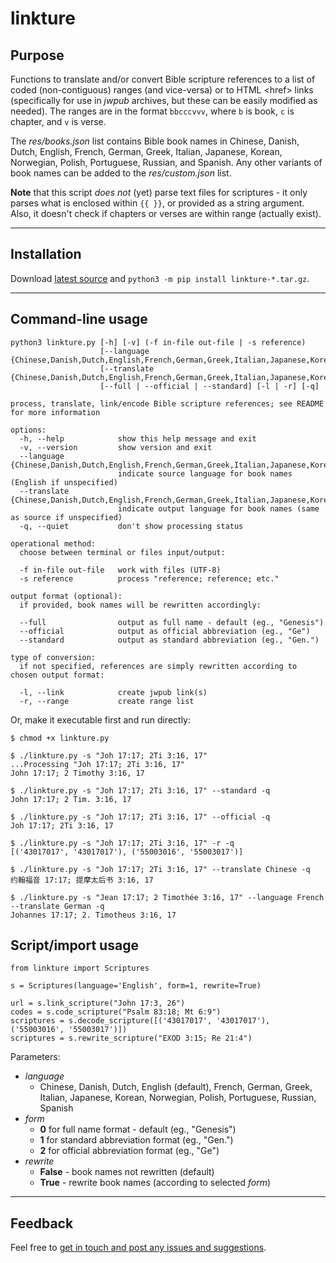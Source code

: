 # linkture


## Purpose

Functions to translate and/or convert Bible scripture references to a list of coded (non-contiguous) ranges (and vice-versa) or to HTML \<href> links (specifically for use in *jwpub* archives, but these can be easily modified as needed). The ranges are in the format `bbcccvvv`, where `b` is book, `c` is chapter, and `v` is verse.

The *res/books.json* list contains Bible book names in Chinese, Danish, Dutch, English, French, German, Greek, Italian, Japanese, Korean, Norwegian, Polish, Portuguese, Russian, and Spanish. Any other variants of book names can be added to the *res/custom.json* list.

**Note** that this script _does not_ (yet) parse text files for scriptures - it only parses what is enclosed within `{{ }}`, or provided as a string argument. Also, it doesn't check if chapters or verses are within range (actually exist).

____
## Installation

Download [latest source](https://github.com/erykjj/linkture/releases/latest) and `python3 -m pip install linkture-*.tar.gz`.

____
## Command-line usage

```
python3 linkture.py [-h] [-v] (-f in-file out-file | -s reference)
                    [--language {Chinese,Danish,Dutch,English,French,German,Greek,Italian,Japanese,Korean,Norwegian,Polish,Portuguese,Russian,Spanish}]
                    [--translate {Chinese,Danish,Dutch,English,French,German,Greek,Italian,Japanese,Korean,Norwegian,Polish,Portuguese,Russian,Spanish}]
                    [--full | --official | --standard] [-l | -r] [-q]

process, translate, link/encode Bible scripture references; see README for more information

options:
  -h, --help            show this help message and exit
  -v, --version         show version and exit
  --language {Chinese,Danish,Dutch,English,French,German,Greek,Italian,Japanese,Korean,Norwegian,Polish,Portuguese,Russian,Spanish}
                        indicate source language for book names (English if unspecified)
  --translate {Chinese,Danish,Dutch,English,French,German,Greek,Italian,Japanese,Korean,Norwegian,Polish,Portuguese,Russian,Spanish}
                        indicate output language for book names (same as source if unspecified)
  -q, --quiet           don't show processing status

operational method:
  choose between terminal or files input/output:

  -f in-file out-file   work with files (UTF-8)
  -s reference          process "reference; reference; etc."

output format (optional):
  if provided, book names will be rewritten accordingly:

  --full                output as full name - default (eg., "Genesis")
  --official            output as official abbreviation (eg., "Ge")
  --standard            output as standard abbreviation (eg., "Gen.")

type of conversion:
  if not specified, references are simply rewritten according to chosen output format:

  -l, --link            create jwpub link(s)
  -r, --range           create range list

```

Or, make it executable first and run directly:
```
$ chmod +x linkture.py

$ ./linkture.py -s "Joh 17:17; 2Ti 3:16, 17"
...Processing "Joh 17:17; 2Ti 3:16, 17"
John 17:17; 2 Timothy 3:16, 17

$ ./linkture.py -s "Joh 17:17; 2Ti 3:16, 17" --standard -q
John 17:17; 2 Tim. 3:16, 17

$ ./linkture.py -s "Joh 17:17; 2Ti 3:16, 17" --official -q
Joh 17:17; 2Ti 3:16, 17

$ ./linkture.py -s "Joh 17:17; 2Ti 3:16, 17" -r -q
[('43017017', '43017017'), ('55003016', '55003017')]

$ ./linkture.py -s "Joh 17:17; 2Ti 3:16, 17" --translate Chinese -q
约翰福音 17:17; 提摩太后书 3:16, 17

$ ./linkture.py -s "Jean 17:17; 2 Timothée 3:16, 17" --language French --translate German -q
Johannes 17:17; 2. Timotheus 3:16, 17
```

## Script/import usage

```
from linkture import Scriptures

s = Scriptures(language='English', form=1, rewrite=True)

url = s.link_scripture("John 17:3, 26")
codes = s.code_scripture("Psalm 83:18; Mt 6:9")
scriptures = s.decode_scripture([('43017017', '43017017'), ('55003016', '55003017')])
scriptures = s.rewrite_scripture("EXOD 3:15; Re 21:4")
```
Parameters:
* *language*
  * Chinese, Danish, Dutch, English (default), French, German, Greek, Italian, Japanese, Korean, Norwegian, Polish, Portuguese, Russian, Spanish
* *form*
  * **0** for full name format - default (eg., "Genesis")
  * **1** for standard abbreviation format (eg., "Gen.")
  * **2** for official abbreviation format (eg., "Ge")
* *rewrite*
  * **False** - book names not rewritten (default)
  * **True** - rewrite book names (according to selected *form*)

____
## Feedback

Feel free to [get in touch and post any issues and suggestions](https://github.com/erykjj/linkture/issues).
